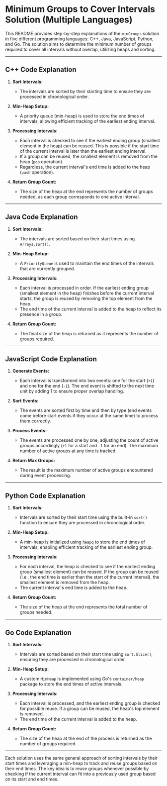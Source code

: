 # Minimum Groups to Cover Intervals Solution (Multiple Languages)

This README provides step-by-step explanations of the `minGroups` solution in five different programming languages: C++, Java, JavaScript, Python, and Go. The solution aims to determine the minimum number of groups required to cover all intervals without overlap, utilizing heaps and sorting.

---

## C++ Code Explanation

1. **Sort Intervals:**
   - The intervals are sorted by their starting time to ensure they are processed in chronological order.

2. **Min-Heap Setup:**
   - A priority queue (min-heap) is used to store the end times of intervals, allowing efficient tracking of the earliest ending interval.

3. **Processing Intervals:**
   - Each interval is checked to see if the earliest ending group (smallest element in the heap) can be reused. This is possible if the start time of the current interval is later than the earliest ending interval.
   - If a group can be reused, the smallest element is removed from the heap (`pop` operation).
   - Regardless, the current interval's end time is added to the heap (`push` operation).

4. **Return Group Count:**
   - The size of the heap at the end represents the number of groups needed, as each group corresponds to one active interval.

---

## Java Code Explanation

1. **Sort Intervals:**
   - The intervals are sorted based on their start times using `Arrays.sort()`.

2. **Min-Heap Setup:**
   - A `PriorityQueue` is used to maintain the end times of the intervals that are currently grouped.

3. **Processing Intervals:**
   - Each interval is processed in order. If the earliest ending group (smallest element in the heap) finishes before the current interval starts, the group is reused by removing the top element from the heap.
   - The end time of the current interval is added to the heap to reflect its presence in a group.

4. **Return Group Count:**
   - The final size of the heap is returned as it represents the number of groups required.

---

## JavaScript Code Explanation

1. **Generate Events:**
   - Each interval is transformed into two events: one for the start (`+1`) and one for the end (`-1`). The end event is shifted to the next time unit by adding 1 to ensure proper overlap handling.

2. **Sort Events:**
   - The events are sorted first by time and then by type (end events come before start events if they occur at the same time) to process them correctly.

3. **Process Events:**
   - The events are processed one by one, adjusting the count of active groups accordingly (`+1` for a start and `-1` for an end). The maximum number of active groups at any time is tracked.

4. **Return Max Groups:**
   - The result is the maximum number of active groups encountered during event processing.

---

## Python Code Explanation

1. **Sort Intervals:**
   - Intervals are sorted by their start time using the built-in `sort()` function to ensure they are processed in chronological order.

2. **Min-Heap Setup:**
   - A min-heap is initialized using `heapq` to store the end times of intervals, enabling efficient tracking of the earliest ending group.

3. **Processing Intervals:**
   - For each interval, the heap is checked to see if the earliest ending group (smallest element) can be reused. If the group can be reused (i.e., the end time is earlier than the start of the current interval), the smallest element is removed from the heap.
   - The current interval's end time is added to the heap.

4. **Return Group Count:**
   - The size of the heap at the end represents the total number of groups needed.

---

## Go Code Explanation

1. **Sort Intervals:**
   - Intervals are sorted based on their start time using `sort.Slice()`, ensuring they are processed in chronological order.

2. **Min-Heap Setup:**
   - A custom `MinHeap` is implemented using Go's `container/heap` package to store the end times of active intervals.

3. **Processing Intervals:**
   - Each interval is processed, and the earliest ending group is checked for possible reuse. If a group can be reused, the heap's top element is removed.
   - The end time of the current interval is added to the heap.

4. **Return Group Count:**
   - The size of the heap at the end of the process is returned as the number of groups required.

---

Each solution uses the same general approach of sorting intervals by their start times and leveraging a min-heap to track and reuse groups based on their end times. The key idea is to reuse groups whenever possible by checking if the current interval can fit into a previously used group based on its start and end times.
